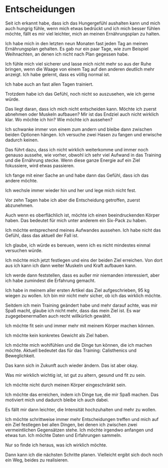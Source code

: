 # Entscheidungen

Seit ich erkannt habe, dass ich das Hungergefühl aushalten kann und mich auch hungrig fühle, wenn mich etwas bedrückt und ich mich besser fühlen möchte, fällt es mir viel leichter, mich an meinen Ernährungsplan zu halten.

Ich habe mich in den letzten neun Monaten fast jeden Tag an meinen Ernährungsplan gehalten. Es gab nur ein paar Tage, wie zum Beispiel Weihnachten, an denen ich nicht nach Plan gegessen habe.

Ich fühle mich viel sicherer und lasse mich nicht mehr so aus der Ruhe bringen, wenn die Waage von einem Tag auf den anderen deutlich mehr anzeigt. Ich habe gelernt, dass es völlig normal ist.

Ich habe auch an fast allen Tagen trainiert.

Trotzdem habe ich das Gefühl, noch nicht so auszusehen, wie ich gerne würde.

Das liegt daran, dass ich mich nicht entscheiden kann. Möchte ich zuerst abnehmen oder Muskeln aufbauen? Mir ist das Endziel auch nicht wirklich klar. Wo möchte ich hin? Wie möchte ich aussehen?

Ich schwanke immer von einem zum andern und bleibe dann zwischen beiden Optionen hängen. Ich versuche zwei Hasen zu fangen und erwische dadurch keinen.

Das führt dazu, dass ich nicht wirklich weiterkomme und immer noch genauso aussehe, wie vorher, obwohl ich sehr viel Aufwand in das Training und die Ernährung stecke. Wenn diese ganze Energie auf ein Ziel fokussiere, wird etwas passieren.

Ich fange mit einer Sache an und habe dann das Gefühl, dass ich das andere möchte.

Ich wechsle immer wieder hin und her und lege mich nicht fest.

Vor zehn Tagen habe ich aber die Entscheidung getroffen, zuerst abzunehmen.

Auch wenn es oberflächlich ist, möchte ich einen beeindruckenden Körper haben. Das bedeutet für mich unter anderem ein Six-Pack zu haben.

Ich möchte entsprechend meines Aufwandes aussehen. Ich habe nicht das Gefühl, dass das aktuell der Fall ist.

Ich glaube, ich würde es bereuen, wenn ich es nicht mindestes einmal versuchen würde.

Ich möchte mich jetzt festlegen und eins der beiden Ziel erreichen. Von dort aus ich kann ich dann weiter Muskeln und Kraft aufbauen kann.

Ich werde dann feststellen, dass es außer mir niemanden interessiert, aber ich habe zumindest die Erfahrung gemacht.

Ich habe in meinem aller ersten Artikel das Ziel aufgeschrieben, 95 kg wiegen zu wollen. Ich bin mir nicht mehr sicher, ob ich das wirklich möchte.

Seitdem ich mein Training geändert habe und mehr darauf achte, was mir Spaß macht, glaube ich nicht mehr, dass das mein Ziel ist. Es war zugegebenermaßen auch recht willkürlich gewählt.

Ich möchte fit sein und immer mehr mit meinem Körper machen können.

Ich möchte kein konkretes Gewicht als Ziel haben.

Ich möchte mich wohlfühlen und die Dinge tun können, die ich machen möchte. Aktuell bedeutet das für das Training: Calisthenics und Beweglichkeit.

Das kann sich in Zukunft auch wieder ändern. Das ist aber okay.

Was mir wirklich wichtig ist, ist gut zu altern, gesund und fit zu sein.

Ich möchte nicht durch meinen Körper eingeschränkt sein.

Ich möchte das erreichen, indem ich Dinge tue, die mir Spaß machen. Das motiviert mich und dadurch bleibe ich auch dabei.

Es fällt mir dann leichter, die Intensität hochzuhalten und mehr zu wollen.

Ich möchte schrittweise immer mehr Entscheidungen treffen und mich auf ein Ziel festlegen bei allen Dingen, bei denen ich zwischen zwei vermeintlichen Gegensätzen stehe. Ich möchte irgendwo anfangen und etwas tun. Ich möchte Daten und Erfahrungen sammeln.

Nur so finde ich heraus, was ich wirklich möchte.

Dann kann ich die nächsten Schritte planen. Vielleicht ergibt sich doch noch ein Weg, beides zu realisieren.